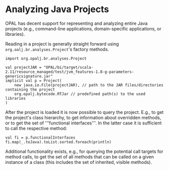 # Analyzing Java Projects
OPAL has decent support for representing and analyzing entire Java projects (e.g., command-line applications, domain-specific applications, or libraries).

Reading in a project is generally straight forward using `org.oalj.br.analyses.Project`'s factory methods.

    import org.opalj.br.analyses.Project

    val projectJAR = "OPAL/bi/target/scala-2.11/resource_managed/test/jvm_features-1.8-g-parameters-genericsignature.jar"
    implicit val p = Project(
        new java.io.File(projectJAR), // path to the JAR files/directories containing the project
        org.opalj.bytecode.RTJar // predefined path(s) to the used libraries
    )

After the project is loaded it is now possible to query the project. E.g.,  to get the project's class hierarchy, to get information about overridden methods, or to get the set of '''functional interfaces'''. In the latter case it is sufficient to call the respective method:

    val fi = p.functionalInterfaces
    fi.map(_.toJava).toList.sorted.foreach(println)

Additional functionality exists, e.g., for querying the potential call targets for method calls, to get the set of all methods that can be called on a given instance of a class (this includes the set of inherited, visible methods).
